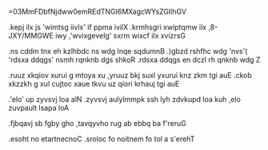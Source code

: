 =03MmFDbfNjdww0emREdTNGI6MXagcWYsZGIlhGV

.kepj ilx js 'wimtsg iivlx' if ppma ivilX .krmhsgri xwiptqmw ilx ,8-JXY/MMGWE iwy ,'wvixgevelg' sxrm wixcf ilx xvizrsG

.ns cddm tnx eh kzlhbdc ns wdg lnqe sqdumnB .)gbzd rshfhc wdg 'nvs'( 'rdsxa ddqgs' nsmh rqnknb dgs shkoR .rdsxa ddqgs en dczl rh qnknb wdg Z

.ruuz xkqiov xurui g mtoya xu ,yruuz bkj suxl yxurui knz zkm tgi auE .ckob xkzzkh g xul cujtoc xaue tkvu uz qiori krhauj tgi auE

.'elo' up zyvsvj loa alN .zyvsvj aulylmmpk ssh lyh zdvkupd loa kuh ,elo zuvpault lsapa loA

.fjbqavj sb fgby gho ,tavqyvho rug ab ebbq ba f'reruG

.esoht no etartnecnoC .sroloc fo noitnem fo tol a s'erehT